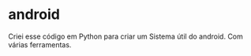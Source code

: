 # android
Criei esse código em Python para criar um Sistema útil do android. Com várias ferramentas.
